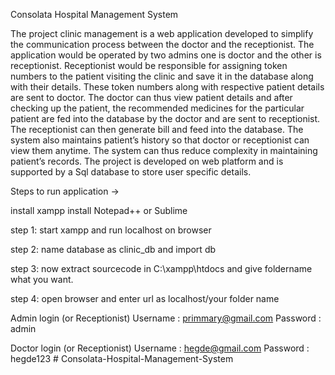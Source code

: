 Consolata Hospital Management System

The project clinic management is a web application developed to simplify the communication process between the doctor and the receptionist. The application would be operated by two admins one is doctor and the other is receptionist. Receptionist would be responsible for assigning token numbers to the patient visiting the clinic and save it in the database along with their details. These token numbers along with respective patient details are sent to doctor. The doctor can thus view patient details and after checking up the patient, the recommended medicines for the particular patient are fed into the database by the doctor and are sent to receptionist. The receptionist can then generate bill and feed into the database. The system also maintains patient’s history so that doctor or receptionist can view them anytime. The system can thus reduce complexity in maintaining patient’s records. The project is developed on web platform and is supported by a Sql database to store user specific details.

Steps to run application ->

install xampp
install Notepad++ or Sublime

step 1:
start xampp and run localhost on browser

step 2:
name database as clinic_db and import db

step 3:
now extract sourcecode in C:\xampp\htdocs and give foldername what you want.

step 4:
open browser and enter url as localhost/your folder name

Admin login (or Receptionist)
Username : primmary@gmail.com
Password : admin

Doctor login (or Receptionist)
Username : hegde@gmail.com
Password : hegde123
#   C o n s o l a t a - H o s p i t a l - M a n a g e m e n t - S y s t e m  
 